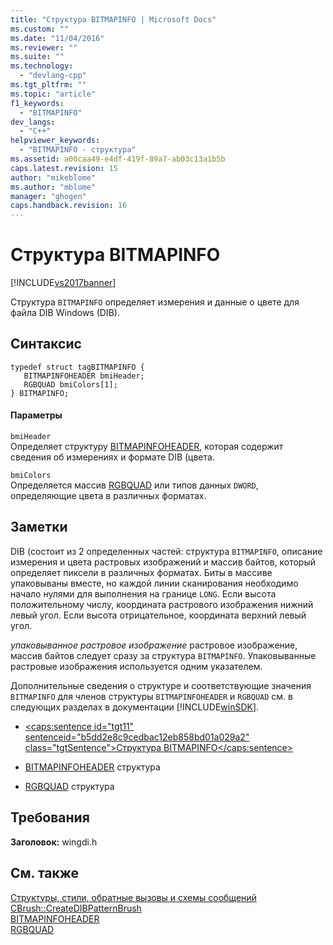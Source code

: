 ```yaml
---
title: "Структура BITMAPINFO | Microsoft Docs"
ms.custom: ""
ms.date: "11/04/2016"
ms.reviewer: ""
ms.suite: ""
ms.technology: 
  - "devlang-cpp"
ms.tgt_pltfrm: ""
ms.topic: "article"
f1_keywords: 
  - "BITMAPINFO"
dev_langs: 
  - "C++"
helpviewer_keywords: 
  - "BITMAPINFO - структура"
ms.assetid: a00caa49-e4df-419f-89a7-ab03c13a1b5b
caps.latest.revision: 15
author: "mikeblome"
ms.author: "mblome"
manager: "ghogen"
caps.handback.revision: 16
---
```

# Структура BITMAPINFO
[!INCLUDE[vs2017banner](../../assembler/inline/includes/vs2017banner.md)]

Структура `BITMAPINFO` определяет измерения и данные о цвете для файла DIB Windows \(DIB\).  
  
## Синтаксис  
  
```  
typedef struct tagBITMAPINFO {  
   BITMAPINFOHEADER bmiHeader;  
   RGBQUAD bmiColors[1];  
} BITMAPINFO;  
```  
  
#### Параметры  
 `bmiHeader`  
 Определяет структуру [BITMAPINFOHEADER](http://msdn.microsoft.com/library/windows/desktop/dd183376), которая содержит сведения об измерениях и формате DIB \(цвета.  
  
 `bmiColors`  
 Определяется массив [RGBQUAD](http://msdn.microsoft.com/library/windows/desktop/dd162938) или типов данных `DWORD`, определяющие цвета в различных форматах.  
  
## Заметки  
 DIB \(состоит из 2 определенных частей: структура `BITMAPINFO`, описание измерения и цвета растровых изображений и массив байтов, который определяет пиксели в различных форматах.  Биты в массиве упаковываны вместе, но каждой линии сканирования необходимо начало нулями для выполнения на границе `LONG`.  Если высота положительному числу, координата растрового изображения нижний левый угол.  Если высота отрицательное, координата верхний левый угол.  
  
 *упаковыванное растровое изображение* растровое изображение, массив байтов следует сразу за структура `BITMAPINFO`.  Упаковыванные растровые изображения используется одним указателем.  
  
 Дополнительные сведения о структуре и соответствующие значения `BITMAPINFO` для членов структуры `BITMAPINFOHEADER` и `RGBQUAD` см. в следующих разделах в документации [!INCLUDE[winSDK](../../atl/includes/winsdk_md.md)].  
  
-   [\<caps:sentence id\="tgt11" sentenceid\="b5dd2e8c9cedbac12eb858bd01a029a2" class\="tgtSentence"\>Структура BITMAPINFO\<\/caps:sentence\>](http://msdn.microsoft.com/library/windows/desktop/dd183375)  
  
-   [BITMAPINFOHEADER](http://msdn.microsoft.com/library/windows/desktop/dd183376) структура  
  
-   [RGBQUAD](http://msdn.microsoft.com/library/windows/desktop/dd162938) структура  
  
## Требования  
 **Заголовок:** wingdi.h  
  
## См. также  
 [Структуры, стили, обратные вызовы и схемы сообщений](../../mfc/reference/structures-styles-callbacks-and-message-maps.md)   
 [CBrush::CreateDIBPatternBrush](../Topic/CBrush::CreateDIBPatternBrush.md)   
 [BITMAPINFOHEADER](http://msdn.microsoft.com/library/windows/desktop/dd183376)   
 [RGBQUAD](http://msdn.microsoft.com/library/windows/desktop/dd162938)